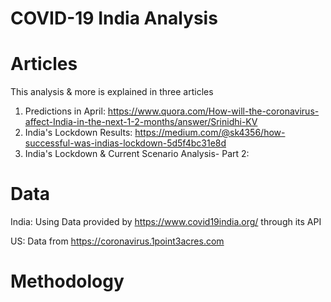 # COVID-19 India Analysis

# Articles

This analysis & more is explained in three articles

1. Predictions in April: https://www.quora.com/How-will-the-coronavirus-affect-India-in-the-next-1-2-months/answer/Srinidhi-KV
2. India's Lockdown Results: https://medium.com/@sk4356/how-successful-was-indias-lockdown-5d5f4bc31e8d
3. India's Lockdown & Current Scenario Analysis- Part 2: 

# Data

India: Using Data provided by https://www.covid19india.org/ through its API

US: Data from https://coronavirus.1point3acres.com

# Methodology
